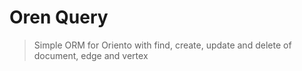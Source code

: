 # Oren Query
> Simple ORM for Oriento with find, create, update and delete of document, edge and vertex
